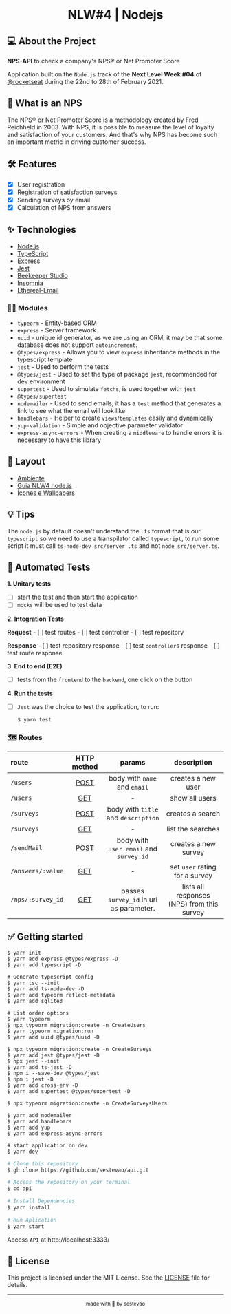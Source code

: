 <h1 align="center">NLW#4 | Nodejs</h1>

## 💻 About the Project

**NPS-API** to check a company's NPS® or Net Promoter Score

Application built on the `Node.js` track of the <strong>Next Level Week #04</strong> of [@rocketseat](https://rocketseat.com.br/) during the 22nd to 28th of February 2021.

## 🧑 What is an NPS

The NPS® or Net Promoter Score is a methodology created by Fred Reichheld in 2003. With NPS, it is possible to measure the level of loyalty and satisfaction of your customers. And that's why NPS has become such an important metric in driving customer success.

## 🛠️ Features

- [x] User registration
- [x] Registration of satisfaction surveys
- [x] Sending surveys by email
- [x] Calculation of NPS from answers

## ✨ Technologies

- [Node.js](https://nodejs.org/en/)
- [TypeScript](https://www.typescriptlang.org/)
- [Express](https://expressjs.com/pt-br/)
- [Jest](https://jestjs.io/)
- [Beekeeper Studio](https://www.beekeeperstudio.io/)
- [Insomnia](https://insomnia.rest/)
- [Ethereal-Email](https://ethereal.email/)

### 🚀✨ Modules

- `typeorm` - Entity-based ORM
- `express` - Server framework
- `uuid` - unique id generator, as we are using an ORM, it may be that some database does not support `autoincrement`.
- `@types/express` - Allows you to view `express` inheritance methods in the typescript template
- `jest` - Used to perform the tests
- `@types/jest` - Used to set the type of package `jest`, recommended for dev environment
- `supertest` - Used to simulate `fetchs`, is used together with `jest`
- `@types/supertest`
- `nodemailer` - Used to send emails, it has a `test` method that generates a link to see what the email will look like
- `handlebars` - Helper to create `views`/`templates` easily and dynamically
- `yup-validation` - Simple and objective parameter validator
- `express-async-errors` - When creating a `middleware` to handle errors it is necessary to have this library

## 🎨 Layout

- [Ambiente](https://www.notion.so/Configura-es-do-ambiente-Node-js-ae9fea3f78894139af4268d198294e2a)
- [Guia NLW4 node.js](https://www.notion.so/Next-Level-Week-4-Node-js-NPS-Calculator-67981103adbb4f229187c802bcd0d787)
- [Ícones e Wallpapers](https://drive.google.com/drive/folders/11fxy_LmTD6S1FGTQbeu47QPLzvyuEGSs)

## 💡 Tips

The `node.js` by default doesn't understand the `.ts` format that is our `typescript` so we need to use a transpilator called `typescript`, to run some script it must call `ts-node-dev src/server .ts` and not `node src/server.ts`.

## 🧪 Automated Tests

**1. Unitary tests**
- [ ] start the test and then start the application
- [ ] `mocks` will be used to test data

**2. Integration Tests**

  **Request**
    - [ ] test routes
    - [ ] test controller
    - [ ] test repository

  **Response**
    - [ ] test repository response
    - [ ] test `controller`s response
    - [ ] test route response

**3. End to end (E2E)**
- [ ] tests from the `frontend` to the `backend`, one click on the button

**4. Run the tests**
- [ ] `Jest` was the choice to test the application, to run:

  ```bash
  $ yarn test
  ```

### 🗺️ Routes

|route|HTTP method|params|description|
|:---|:---:|:---:|:---:
|`/users`|[POST](http://localhost:3333/users)|body with `name` and `email`|creates a new user
|`/users`|[GET](http://localhost:3333/users)|-|show all users
|`/surveys`|[POST](http://localhost:3333/surveys)|body with `title` and `description`|creates a search
|`/surveys`|[GET](http://localhost:3333/surveys)|- |list the searches
|`/sendMail`|[POST](http://localhost:3333/sendMail)|body with `user.email` and `survey.id`|creates a new survey
|`/answers/:value`|[GET](http://localhost:3333/answers/10?u=e3fd0114-1682-4950-badc-ed1c6f5b23a7)| - |set `user` rating for a survey
|`/nps/:survey_id`|[GET](http://localhost:3333/nps/e3fd0114-1682-4950-badc-ed1c6f5b23a7)|passes `survey_id` in url as parameter.|lists all responses (NPS) from this survey

## ✅ Getting started

```
$ yarn init
$ yarn add express @types/express -D
$ yarn add typescript -D
```

```
# Generate typescript config
$ yarn tsc --init
$ yarn add ts-node-dev -D
$ yarn add typeorm reflect-metadata
$ yarn add sqlite3
```

```
# List order options
$ yarn typeorm
$ npx typeorm migration:create -n CreateUsers
$ yarn typeorm migration:run
$ yarn add uuid @types/uuid -D
```

```
$ npx typeorm migration:create -n CreateSurveys
$ yarn add jest @types/jest -D
$ npx jest --init
$ yarn add ts-jest -D
$ npm i --save-dev @types/jest
$ npm i jest -D
$ yarn add cross-env -D
$ yarn add supertest @types/supertest -D
```

```
$ npx typeorm migration:create -n CreateSurveysUsers
```

```
$ yarn add nodemailer
$ yarn add handlebars
$ yarn add yup
$ yarn add express-async-errors
```

```
# start application on dev 
$ yarn dev
```

```bash
# Clone this repository
$ gh clone https://github.com/sestevao/api.git

# Access the repository on your terminal
$ cd api

# Install Dependencies
$ yarn install

# Run Aplication
$ yarn start
```

Access `API` at http://localhost:3333/

## 📝 License

This project is licensed under the MIT License. See the [LICENSE](LICENSE.md) file for details.

---

<p align="center"><sub>made with 💜 by sestevao</sub></p>

